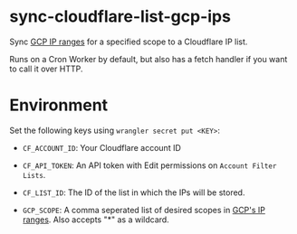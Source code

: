# sync-cloudflare-list-gcp-ips
Sync [GCP IP ranges](https://www.gstatic.com/ipranges/cloud.json) for a specified scope to a Cloudflare IP list.

Runs on a Cron Worker by default, but also has a fetch handler if you want to call it over HTTP.

# Environment

Set the following keys using `wrangler secret put <KEY>`:

 - `CF_ACCOUNT_ID`: Your Cloudflare account ID
 - `CF_API_TOKEN`: An API token with Edit permissions on `Account Filter Lists`.
 - `CF_LIST_ID`: The ID of the list in which the IPs will be stored.
 
 - `GCP_SCOPE`: A comma seperated list of desired scopes in [GCP's IP ranges](https://www.gstatic.com/ipranges/cloud.json). Also accepts "*" as a wildcard.
